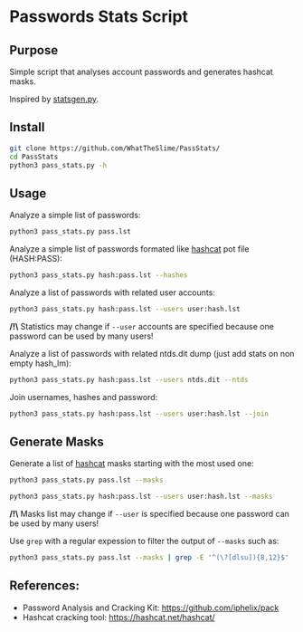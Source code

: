 Passwords Stats Script
======================

Purpose
-------

Simple script that analyses account passwords and generates hashcat masks.

Inspired by [statsgen.py](https://github.com/iphelix/pack/blob/master/statsgen.py).

Install
-------

```bash
git clone https://github.com/WhatTheSlime/PassStats/
cd PassStats
python3 pass_stats.py -h
```

Usage
-----

Analyze a simple list of passwords:

```bash
python3 pass_stats.py pass.lst
```

Analyze a simple list of passwords formated like [hashcat](https://hashcat.net/hashcat/) pot file (HASH:PASS):

```bash
python3 pass_stats.py hash:pass.lst --hashes
```

Analyze a list of passwords with related user accounts:

```bash
python3 pass_stats.py hash:pass.lst --users user:hash.lst
```

**/!\\** Statistics may change if `--user` accounts are specified because one password can be used by many users!

Analyze a list of passwords with related ntds.dit dump (just add stats on non empty hash_lm):

```bash
python3 pass_stats.py hash:pass.lst --users ntds.dit --ntds
```

Join usernames, hashes and password:

```bash
python3 pass_stats.py hash:pass.lst --users user:hash.lst --join
```

Generate Masks
--------------

Generate a list of [hashcat](https://hashcat.net/hashcat/) masks starting with the most used one:

```bash
python3 pass_stats.py pass.lst --masks
```

```bash
python3 pass_stats.py hash:pass.lst --users user:hash.lst --masks
```

**/!\\** Masks list may change if `--user` is specified because one password can be used by many users!

Use `grep` with a regular expession to filter the output of `--masks` such as:

```bash
python3 pass_stats.py pass.lst --masks | grep -E '^(\?[dlsu]){8,12}$'
```

References:
-----------

- Password Analysis and Cracking Kit: https://github.com/iphelix/pack
- Hashcat cracking tool: https://hashcat.net/hashcat/
